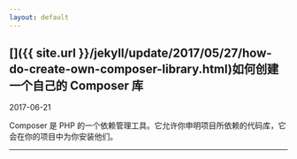```yaml
---
layout: default
---
```


## []({{ site.url }}/jekyll/update/2017/05/27/how-do-create-own-composer-library.html)如何创建一个自己的 Composer 库
2017-06-21

Composer 是 PHP 的一个依赖管理工具。它允许你申明项目所依赖的代码库，它会在你的项目中为你安装他们。

---

